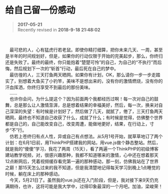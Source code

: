 # 给自己留一份感动
>  **2017-05-21**  
> Recently revised in **2018-9-18 21:48:02**

<br>

&emsp;最可悲的人，心有猛虎行若老鼠。即使你精打细算，把你未来几天、一周，甚至是半年的时间规划好，但是，如果你的行动仅限于开始的完美起步，那么，你终归还是失败了。最终的最终，你只能抱着“楚楚可怜”的自己，为自己的“不执行”而后悔，然后规划下一次的“斩首”行动，最后死在自己的梦中。  
&emsp;最彷徨的人，三天打鱼两天晒网。如果你有计划，OK，那么请你一步一步走踏实了，别想着大鱼买了小钓竿，美味不是想出来的，没有你的激情燃烧，没有你的汗血挥洒，你终归享受不到最后的那份美味。  
&emsp;……  
&emsp;也许你会问，为什么提这个？因为前面两个我都经历过啊！每一次对自己的鼓舞，总是那么让人激情澎湃，总是想着结果的幸福美好，然后，每一次，换来对自己深深的失望：有时候是计划好了，然后做了几天，就腻了，倦了，三天打鱼两天晒网，最终也不知道自己收获了什么，成就了什么；有时候是觉得，仿佛整个世界都是自己的，自己能改变自己，改变周遭，能做地更好，结果，在行动上，寸步“不”行。  
&emsp;仿若上苍终归有点人性，异或自己有点想法。从5月1号开始，就草草地订了两个计划：在6月1日前，用ThinkPHP搭建我的网站，用vue.js做个静态整站。然后，就是我的“傻傻”学习，我花了两周（15天），看了两遍一个ThinkPHP的初级博客建站教学视频，对，很感兴趣那种，我都不知道哪来的激情，心中还在想着那天12点断网后，凭着视频缓存看完第一遍的那种感动，那一刻，仿佛我站在了世界之巅！那15天怎么过来的我不知道，但是我清楚地记得每天学习到晚上1点睡觉的时候，躺在床上的那种感动。  
&emsp;今天，5月21日了。虽然我的vue.js还在入门阶段，但是，我对接下来9天仍充满期待，也许，这将可能是我大学中，过得印象最深的一个月吧。加油，梁峻荣！  

<br>

 